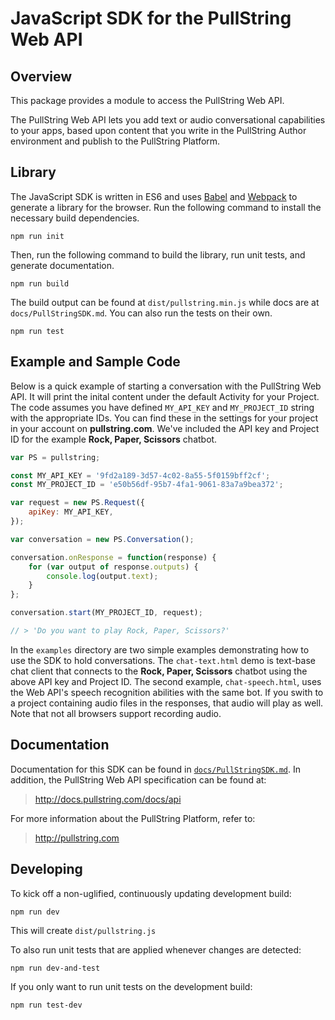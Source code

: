 # JavaScript SDK for the PullString Web API

## Overview

This package provides a module to access the PullString Web API.

The PullString Web API lets you add text or audio conversational capabilities to your apps, based upon content that you
write in the PullString Author environment and publish to the PullString Platform.

## Library

The JavaScript SDK is written in ES6 and uses [Babel](http://babeljs.io/) and [Webpack](https://webpack.github.io/) to
generate a library for the browser. Run the following command to install the necessary build dependencies.

```
npm run init
```

Then, run the following command to build the library, run unit tests, and generate documentation.

```
npm run build
```

The build output can be found at `dist/pullstring.min.js` while docs are at `docs/PullStringSDK.md`. You can also run
the tests on their own.

```
npm run test
```
## Example and Sample Code

Below is a quick example of starting a conversation with the PullString Web API.  It will print the inital content under
the default Activity for your Project. The code assumes you have defined `MY_API_KEY` and `MY_PROJECT_ID` string with
the appropriate IDs.  You can find these in the settings for your project in your account on **pullstring.com**.
We've included the API key and Project ID for the example **Rock, Paper, Scissors** chatbot.

```js
var PS = pullstring;

const MY_API_KEY = '9fd2a189-3d57-4c02-8a55-5f0159bff2cf';
const MY_PROJECT_ID = 'e50b56df-95b7-4fa1-9061-83a7a9bea372';

var request = new PS.Request({
    apiKey: MY_API_KEY,
});

var conversation = new PS.Conversation();

conversation.onResponse = function(response) {
    for (var output of response.outputs) {
        console.log(output.text);
    }
};

conversation.start(MY_PROJECT_ID, request);

// > 'Do you want to play Rock, Paper, Scissors?'
```

In the `examples` directory are two simple examples demonstrating how to use the SDK to hold conversations.
The `chat-text.html` demo is text-base chat client that connects to the **Rock, Paper, Scissors** chatbot using the
above API key and Project ID. The second example, `chat-speech.html`, uses the Web API's speech recognition abilities
with the same bot. If you swith to a project containing audio files in the responses, that audio will play as well. Note
that not all browsers support recording audio.

## Documentation

Documentation for this SDK can be found in [`docs/PullStringSDK.md`](docs/PullStringSDK.md). In addition, the PullString Web API specification can be
found at:

> http://docs.pullstring.com/docs/api

For more information about the PullString Platform, refer to:

> http://pullstring.com

## Developing

To kick off a non-uglified, continuously updating development build:

```
npm run dev
```

This will create `dist/pullstring.js`

To also run unit tests that are applied whenever changes are detected:

```
npm run dev-and-test
```

If you only want to run unit tests on the development build:

```
npm run test-dev
```
